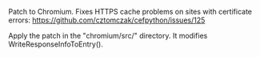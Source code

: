 Patch to Chromium. Fixes HTTPS cache problems on sites with certificate errors:
https://github.com/cztomczak/cefpython/issues/125

Apply the patch in the "chromium/src/" directory.
It modifies WriteResponseInfoToEntry().
